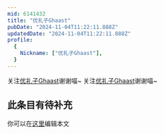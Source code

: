 ```yaml
---
mid: 6141432
title: "优礼子Ghaast"
pubDate: "2024-11-04T11:22:11.888Z"
updatedDate: "2024-11-04T11:22:11.888Z"
profile:
  {
    Nickname: ["优礼子Ghaast"],
  }
---
```


关注[优礼子Ghaast](https://space.bilibili.com/6141432)谢谢喵~ 关注[优礼子Ghaast](https://space.bilibili.com/6141432)谢谢喵~

## 此条目有待补充
你可以在[这里](https://github.com/Yuhanawa/VTuber.ICU/edit/master/src/content/v/优礼子Ghaast/index.md)编辑本文
